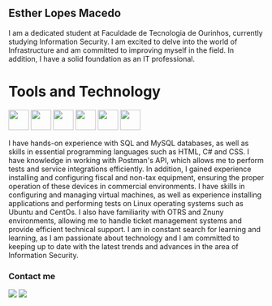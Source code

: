 ## Esther Lopes Macedo

I am a dedicated student at Faculdade de Tecnologia de Ourinhos, currently studying Information Security. I am excited to delve into the world of Infrastructure and am committed to improving myself in the field. In addition, I have a solid foundation as an IT professional.

# Tools and Technology

<img src="https://cdn.jsdelivr.net/gh/devicons/devicon/icons/debian/debian-original-wordmark.svg" widht="40" height="40" /> <img src="https://cdn.jsdelivr.net/gh/devicons/devicon/icons/linux/linux-original.svg" widht="40" height="40" /> <img src="https://cdn.jsdelivr.net/gh/devicons/devicon/icons/mysql/mysql-original.svg" widht="40" height="40" /> <img src="https://cdn.jsdelivr.net/gh/devicons/devicon/icons/grafana/grafana-original.svg" widht="40" height="40" /> <img src="https://cdn.jsdelivr.net/gh/devicons/devicon/icons/redhat/redhat-original.svg" widht="40" height="40" /> <img src="https://cdn.jsdelivr.net/gh/devicons/devicon/icons/safari/safari-original.svg" widht="40" height="40" /> 




I have hands-on experience with SQL and MySQL databases, as well as skills in essential programming languages ​​such as HTML, C# and CSS. I have knowledge in working with Postman's API, which allows me to perform tests and service integrations efficiently.
In addition, I gained experience installing and configuring fiscal and non-tax equipment, ensuring the proper operation of these devices in commercial environments. I have skills in configuring and managing virtual machines, as well as experience installing applications and performing tests on Linux operating systems such as Ubuntu and CentOs.
I also have familiarity with OTRS and Znuny environments, allowing me to handle ticket management systems and provide efficient technical support.
I am in constant search for learning and learning, as I am passionate about technology and I am committed to keeping up to date with the latest trends and advances in the area of ​​Information Security.

### Contact me
<a href="https://www.linkedin.com/in/esther-lopes-macedo" target="blank"><img src="https://img.shields.io/badge/-LinkedIn-%230077B5?style=for-the-badge&logo=linkedin&logoColor=white" target="_blank"></a> <a href="esther.macedo@fatec.sp.gov.br"><img src="https://img.shields.io/badge/Gmail-D14836?style=for-the-badge&logo=gmail&logoColor=white" target="blank"></a>
